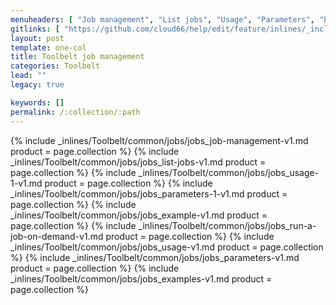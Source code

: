 ```yaml
---
menuheaders: [ "Job management", "List jobs", "Usage", "Parameters", "Example", "Run a job on demand", "Usage", "Parameters", "Examples" ]
gitlinks: [ "https://github.com/cloud66/help/edit/feature/inlines/_includes/_inlines/Toolbelt/common/jobs/jobs_job-management-v1.md", "https://github.com/cloud66/help/edit/feature/inlines/_includes/_inlines/Toolbelt/common/jobs/jobs_list-jobs-v1.md", "https://github.com/cloud66/help/edit/feature/inlines/_includes/_inlines/Toolbelt/common/jobs/jobs_usage-1-v1.md", "https://github.com/cloud66/help/edit/feature/inlines/_includes/_inlines/Toolbelt/common/jobs/jobs_parameters-1-v1.md", "https://github.com/cloud66/help/edit/feature/inlines/_includes/_inlines/Toolbelt/common/jobs/jobs_example-v1.md", "https://github.com/cloud66/help/edit/feature/inlines/_includes/_inlines/Toolbelt/common/jobs/jobs_run-a-job-on-demand-v1.md", "https://github.com/cloud66/help/edit/feature/inlines/_includes/_inlines/Toolbelt/common/jobs/jobs_usage-v1.md", "https://github.com/cloud66/help/edit/feature/inlines/_includes/_inlines/Toolbelt/common/jobs/jobs_parameters-v1.md", "https://github.com/cloud66/help/edit/feature/inlines/_includes/_inlines/Toolbelt/common/jobs/jobs_examples-v1.md" ]
layout: post
template: one-col
title: Toolbelt job management
categories: Toolbelt
lead: ""
legacy: true

keywords: []
permalink: /:collection/:path
---
```




<a name="1"></a>{% include _inlines/Toolbelt/common/jobs/jobs_job-management-v1.md  product = page.collection %}
<a name="2"></a>{% include _inlines/Toolbelt/common/jobs/jobs_list-jobs-v1.md  product = page.collection %}
<a name="3"></a>{% include _inlines/Toolbelt/common/jobs/jobs_usage-1-v1.md  product = page.collection %}
<a name="4"></a>{% include _inlines/Toolbelt/common/jobs/jobs_parameters-1-v1.md  product = page.collection %}
<a name="5"></a>{% include _inlines/Toolbelt/common/jobs/jobs_example-v1.md  product = page.collection %}
<a name="6"></a>{% include _inlines/Toolbelt/common/jobs/jobs_run-a-job-on-demand-v1.md  product = page.collection %}
<a name="7"></a>{% include _inlines/Toolbelt/common/jobs/jobs_usage-v1.md  product = page.collection %}
<a name="8"></a>{% include _inlines/Toolbelt/common/jobs/jobs_parameters-v1.md  product = page.collection %}
<a name="9"></a>{% include _inlines/Toolbelt/common/jobs/jobs_examples-v1.md  product = page.collection %}